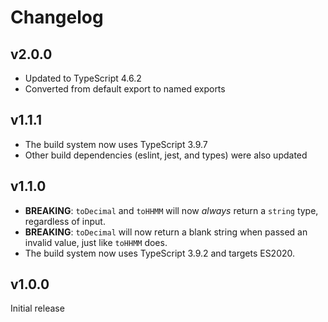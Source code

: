 # Changelog

## v2.0.0

- Updated to TypeScript 4.6.2
- Converted from default export to named exports

## v1.1.1

- The build system now uses TypeScript 3.9.7
- Other build dependencies (eslint, jest, and types) were also updated

## v1.1.0

- **BREAKING**: `toDecimal` and `toHHMM` will now _always_ return a `string` type, regardless of input.
- **BREAKING**: `toDecimal` will now return a blank string when passed an invalid value, just like `toHHMM` does.
- The build system now uses TypeScript 3.9.2 and targets ES2020.

## v1.0.0

Initial release
